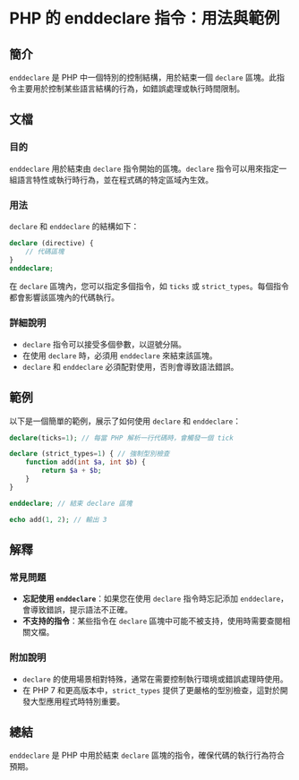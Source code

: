 <!--
Meta Description: # PHP 的 enddeclare 指令：用法與範例 ## 簡介 `enddeclare` 是 PHP 中一個特別的控制結構，用於結束一個 `declare` 區塊。此指令主要用於控制某些語言結構的行為，如錯誤處理或執行時間限制。 ## 文檔 ### 目的 `enddeclare` 用於結束由 `...
Meta Keywords: declare, enddeclare, php, strict_types, ticks
-->

# PHP 的 enddeclare 指令：用法與範例

## 簡介
`enddeclare` 是 PHP 中一個特別的控制結構，用於結束一個 `declare` 區塊。此指令主要用於控制某些語言結構的行為，如錯誤處理或執行時間限制。

## 文檔
### 目的
`enddeclare` 用於結束由 `declare` 指令開始的區塊。`declare` 指令可以用來指定一組語言特性或執行時行為，並在程式碼的特定區域內生效。

### 用法
`declare` 和 `enddeclare` 的結構如下：

```php
declare (directive) {
    // 代碼區塊
}
enddeclare;
```

在 `declare` 區塊內，您可以指定多個指令，如 `ticks` 或 `strict_types`。每個指令都會影響該區塊內的代碼執行。

### 詳細說明
- `declare` 指令可以接受多個參數，以逗號分隔。
- 在使用 `declare` 時，必須用 `enddeclare` 來結束該區塊。
- `declare` 和 `enddeclare` 必須配對使用，否則會導致語法錯誤。

## 範例
以下是一個簡單的範例，展示了如何使用 `declare` 和 `enddeclare`：

```php
declare(ticks=1); // 每當 PHP 解析一行代碼時，會觸發一個 tick

declare (strict_types=1) { // 強制型別檢查
    function add(int $a, int $b) {
        return $a + $b;
    }
}

enddeclare; // 結束 declare 區塊

echo add(1, 2); // 輸出 3
```

## 解釋
### 常見問題
- **忘記使用 `enddeclare`**：如果您在使用 `declare` 指令時忘記添加 `enddeclare`，會導致錯誤，提示語法不正確。
- **不支持的指令**：某些指令在 `declare` 區塊中可能不被支持，使用時需要查閱相關文檔。

### 附加說明
- `declare` 的使用場景相對特殊，通常在需要控制執行環境或錯誤處理時使用。
- 在 PHP 7 和更高版本中，`strict_types` 提供了更嚴格的型別檢查，這對於開發大型應用程式時特別重要。

## 總結
`enddeclare` 是 PHP 中用於結束 `declare` 區塊的指令，確保代碼的執行行為符合預期。